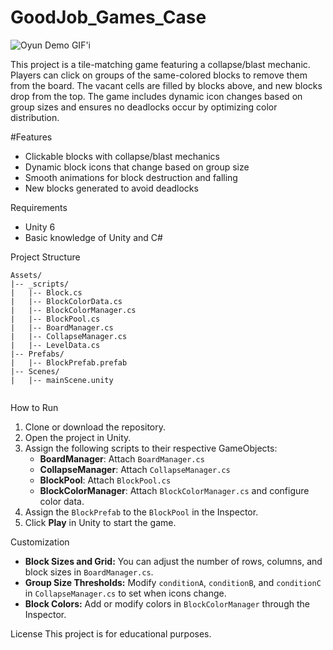 # GoodJob_Games_Case


![Oyun Demo GIF'i](gif2.gif)



This project is a tile-matching game featuring a collapse/blast mechanic. Players can click on groups of the same-colored blocks to remove them from the board. The vacant cells are filled by blocks above, and new blocks drop from the top. The game includes dynamic icon changes based on group sizes and ensures no deadlocks occur by optimizing color distribution.

#Features
- Clickable blocks with collapse/blast mechanics
- Dynamic block icons that change based on group size
- Smooth animations for block destruction and falling
- New blocks generated to avoid deadlocks

Requirements
- Unity 6 
- Basic knowledge of Unity and C#

 Project Structure

```
Assets/
|-- _scripts/
|   |-- Block.cs
|   |-- BlockColorData.cs
|   |-- BlockColorManager.cs
|   |-- BlockPool.cs
|   |-- BoardManager.cs
|   |-- CollapseManager.cs
|   |-- LevelData.cs
|-- Prefabs/
|   |-- BlockPrefab.prefab
|-- Scenes/
|   |-- mainScene.unity
    
```

How to Run
1. Clone or download the repository.
2. Open the project in Unity.
3. Assign the following scripts to their respective GameObjects:
   - **BoardManager**: Attach `BoardManager.cs`
   - **CollapseManager**: Attach `CollapseManager.cs`
   - **BlockPool**: Attach `BlockPool.cs`
   - **BlockColorManager**: Attach `BlockColorManager.cs` and configure color data.
4. Assign the `BlockPrefab` to the `BlockPool` in the Inspector.
5. Click **Play** in Unity to start the game.

Customization
- **Block Sizes and Grid:** You can adjust the number of rows, columns, and block sizes in `BoardManager.cs`.
- **Group Size Thresholds:** Modify `conditionA`, `conditionB`, and `conditionC` in `CollapseManager.cs` to set when icons change.
- **Block Colors:** Add or modify colors in `BlockColorManager` through the Inspector.



License
This project is for educational purposes.

